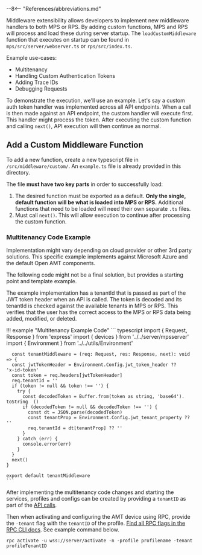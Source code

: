 --8<-- "References/abbreviations.md"

Middleware extensibility allows developers to implement new middleware handlers to both MPS or RPS. By adding custom functions, MPS and RPS will process and load these during server startup. The `loadCustomMiddleware` function that executes on startup can be found in `mps/src/server/webserver.ts` or `rps/src/index.ts`.

Example use-cases:

- Multitenancy
- Handling Custom Authentication Tokens
- Adding Trace IDs
- Debugging Requests

To demonstrate the execution, we'll use an example.  Let's say a custom auth token handler was implemented across all API endpoints.  When a call is then made against an API endpoint, the custom handler will execute first.  This handler might process the token.  After executing the custom function and calling `next()`, API execution will then continue as normal.

## Add a Custom Middleware Function

To add a new function, create a new typescript file in `/src/middleware/custom/`. An `example.ts` file is already provided in this directory.

The file **must have two key parts** in order to successfully load:

1. The desired function must be exported as a default. **Only the single, default function will be what is loaded into MPS or RPS.** Additional functions that need to be loaded will need their own separate `.ts` files.
2. Must call `next()`. This will allow execution to continue after processing the custom function.


### Multitenancy Code Example

Implementation might vary depending on cloud provider or other 3rd party solutions. This specific example implements against Microsoft Azure and the default Open AMT components. 

The following code might not be a final solution, but provides a starting point and template example.

The example implementation has a tenantId that is passed as part of the JWT token header when an API is called. The token is decoded and its tenantId is checked against the available tenants in MPS or RPS. This verifies that the user has the correct access to the MPS or RPS data being added, modified, or deleted.

!!! example "Multitenancy Example Code"
    ``` typescript
    import { Request, Response } from 'express'
    import { devices } from '../../server/mpsserver'
    import { Environment } from '../../utils/Environment'

      const tenantMiddleware = (req: Request, res: Response, next): void => {
      const jwtTokenHeader = Environment.Config.jwt_token_header ??     'x-id-token'
      const token = req.headers[jwtTokenHeader]
      req.tenantId = ''
      if (token != null && token !== '') {
        try {
          const decodedToken = Buffer.from(token as string, 'base64').  toString  ()
          if (decodedToken != null && decodedToken !== '') {
            const dt = JSON.parse(decodedToken)
            const tenantProp = Environment.Config.jwt_tenant_property ?? ''
            req.tenantId = dt[tenantProp] ?? ''
          }
        } catch (err) {
          console.error(err)
        }
      }
      next()
    }

    export default tenantMiddleware
    ```

After implementing the multitenancy code changes and starting the services, profiles and configs can be created by providing a `tenantID` as part of the [API calls](../APIs/indexRPS.md).

Then when activating and configuring the AMT device using RPC, provide the `-tenant` flag with the `tenantID` of the profile. [Find all RPC flags in the RPC CLI docs](./RPC/commandsRPC.md).  See example command below.

```
rpc activate -u wss://server/activate -n -profile profilename -tenant profileTenantID
```

<br>
